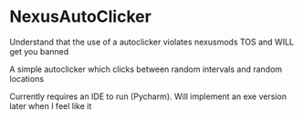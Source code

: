 # NexusAutoClicker

 Understand that the use of a autoclicker violates nexusmods TOS and WILL get you banned

 A simple autoclicker which clicks between random intervals and random locations
 
 Currently requires an IDE to run (Pycharm). Will implement an exe version later when I feel like it
 

